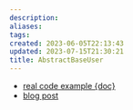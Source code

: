 ```yaml
---
description:
aliases: 
tags: 
created: 2023-06-05T22:13:43
updated: 2023-07-15T21:30:21
title: AbstractBaseUser
---
```

- [real code example {doc}](https://docs.djangoproject.com/en/dev/topics/auth/customizing/#a-full-example)
- [blog post](https://dev.to/chokshiroshan/how-to-use-email-as-username-for-django-authentication-8if)
